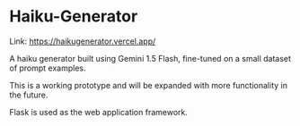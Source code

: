 # Haiku-Generator

Link: https://haikugenerator.vercel.app/

A haiku generator built using Gemini 1.5 Flash, fine-tuned on a small dataset of prompt examples.

This is a working prototype and will be expanded with more functionality in the future.

Flask is used as the web application framework.
